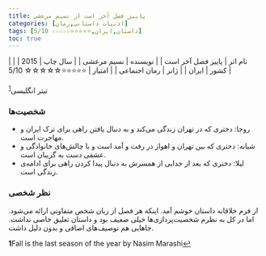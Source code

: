 ```yaml
---
title: پاییز فصل آخر است از نسیم مرعشی
categories: [ادبیات داستانی,رمان]
tags: [داستان,ایران,⭐⭐⭐⭐⭐☆☆☆☆☆ 5/10]
toc: true
---
```


| نام اثر | پاییز فصل آخر است |
| نویسنده | نسیم مرعشی |
| سال چاپ | 2015 |
| کشور | ایران |
| ژانر | رمان اجتماعی |
| امتیاز | ⭐⭐⭐⭐⭐☆☆☆☆☆ 5/10 |

تیتر انگلیسی<sup id="a1">[1](#f1)</sup>

### شخصیت‌ها

- روجا: دختری که در تهران زندگی می‌کند و به دنبال یافتن راهی برای ترک ایران و مهاجرت است.
- شبانه: دختری که بین تهران و اهواز در رفت و آمد است و با چالش‌های خانوادگی و عشقی دست به گریبان است.
- لیلا: دختری که بعد از جدایی از همسرش به دنبال پیدا کردن راهی برای ادامه‌ی زندگی است.

### نظر شخصی
از فرم خلاقانه داستان خوشم آمد. اینکه هر فصل از زبان شخص متفاوتی ارائه می‌شود. اما در کل به نظرم شخصیت‌پردازی‌ها خیلی ضعیف بود و داستان تعلیق خاصی نداشت. جاهایی هم توصیف‌های اضافی و بدون دلیل داشت.

<b id="f1">1</b><span class="footnote">Fall is the last season of the year by Nasim Marashi</span>[↩](#a1)

